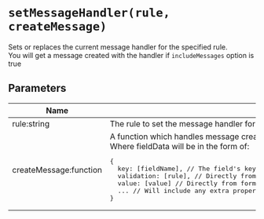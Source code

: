 # `setMessageHandler(rule, createMessage)`

Sets or replaces the current message handler for the specified rule.<br>You will get a message created with the handler if `includeMessages` option is true

## Parameters

<table>
  <thead>
    <th>Name</th>
    <th>Description</th>
  </thead>
  <tbody>
    <tr>
      <td>
        rule:string
      </td>
      <td>
        The rule to set the message handler for. E.g <code>"required|image"</code>
      </td>
    </tr>
    <tr>
      <td>
        createMessage:function
      </td>
      <td>
        A function which handles message creation. E.g <code>(rule, fieldData) => `${rule} failed`</code><br>
        Where fieldData will be in the form of:<br>
<pre>{
  key: [fieldName], // The field's key from formData given to validateForm
  validation: [rule], // Directly from formData given to validateForm
  value: [value] // Directly from formData given to validateForm
  ... // Will include any extra properties on field that are given to validateForm. E.g "label" key
}</pre>
      </td>
    </tr>
  </tbody>
</table>
